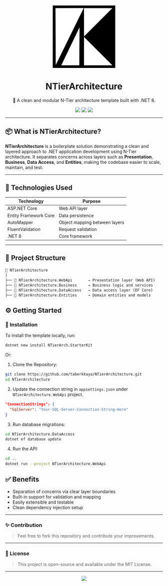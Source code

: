 <p align="center">
  <img src="./assets/logo.jpg" alt="NTierArchitecture Logo" width="200" />
</p>

<h1 align="center">NTierArchitecture</h1>

<p align="center">
  🧱 A clean and modular N-Tier architecture template built with .NET 8.
</p>

<p align="center">
  <img src="https://img.shields.io/badge/.NET-8.0-blue?logo=dotnet" />
  <img src="https://img.shields.io/badge/EF--Core-8.0-success?logo=entity-framework" />
  <img src="https://img.shields.io/badge/License-MIT-informational" />
</p>

---

## 📦 What is NTierArchitecture?

**NTierArchitecture** is a boilerplate solution demonstrating a clean and layered approach to .NET application development using N-Tier architecture. It separates concerns across layers such as **Presentation**, **Business**, **Data Access**, and **Entities**, making the codebase easier to scale, maintain, and test.

---

## 🧰 Technologies Used

| Technology            | Purpose                       |
| --------------------- | ----------------------------- |
| ASP.NET Core          | Web API layer                 |
| Entity Framework Core | Data persistence              |
| AutoMapper            | Object mapping between layers |
| FluentValidation      | Request validation            |
| .NET 8                | Core framework                |

---

## 🚀 Project Structure

```plaintext
📁 NTierArchitecture
|
├── 📁 NTierArchitecture.WebApi       → Presentation layer (Web API)
├── 📁 NTierArchitecture.Business     → Business logic and services
├── 📁 NTierArchitecture.DataAccess   → Data access layer (EF Core)
├── 📁 NTierArchitecture.Entities     → Domain entities and models
```

## ⚙️ Getting Started

### 🚀 Installation

To install the template locally, run:

```bash
dotnet new install NTierArch.StarterKit
```

Or:

1. Clone the Repository:

```bash
git clone https://github.com/taberkkaya/NTierArchitecture.git
cd NTierArchitecture
```

2. Update the connection string in `appsettings.json` under `NTierArchitecture.WebApi` project.

```json
"ConnectionStrings": {
  "SqlServer": "Your-SQL-Server-Connection-String-Here"
}
```

3. Run database migrations:

```bash
cd NTierArchitecture.DataAccess
dotnet ef database update
```

4. Run the API:

```bash
cd ..
dotnet run --project NTierArchitecture.WebApi
```

## ✅ Benefits

- Separation of concerns via clear layer boundaries
- Built-in support for validation and mapping
- Easily extensible and testable
- Clean dependency injection setup

---

### ✨ Contribution

> Feel free to fork this repository and contribute your improvements.

---

### 🪪 License

> This project is open-source and available under the MIT License.

---

<p align="center"> <img src="https://skillicons.dev/icons?i=dotnet,github,visualstudio" /> </p>
